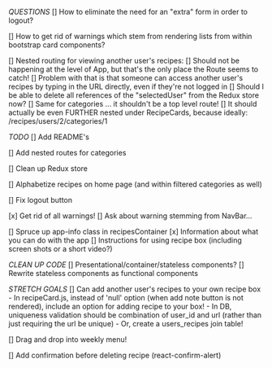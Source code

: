 *QUESTIONS*
[] How to eliminate the need for an "extra" form in order to logout?

[] How to get rid of warnings which stem from rendering lists from within bootstrap card components?

[] Nested routing for viewing another user's recipes:
    [] Should not be happening at the level of App, but that's the only place the Route seems to catch!
    [] Problem with that is that someone can access another user's recipes by typing in the URL directly, even if they're not logged in
    [] Should I be able to delete all references of the "selectedUser" from the Redux store now?
    [] Same for categories ... it shouldn't be a top level route!
        [] It should actually be even FURTHER nested under RecipeCards, because ideally: /recipes/users/2/categories/1
    

*TODO*
[] Add README's

[] Add nested routes for categories

[] Clean up Redux store

[] Alphabetize recipes on home page (and within filtered categories as well)

[] Fix logout button 

[x] Get rid of all warnings!
    [] Ask about warning stemming from NavBar...

[] Spruce up app-info class in recipesContainer
    [x] Information about what you can do with the app
    [] Instructions for using recipe box (including screen shots or a short video?)

*CLEAN UP CODE*
[] Presentational/container/stateless components?
[] Rewrite stateless components as functional components

*STRETCH GOALS*
[] Can add another user's recipes to your own recipe box
    - In recipeCard.js, instead of 'null' option (when add note button is not rendered), include an option for adding recipe to your box!
    - In DB, uniqueness validation should be combination of user_id and url (rather than just requiring the url be unique)
    - Or, create a users_recipes join table!

[] Drag and drop into weekly menu!

[] Add confirmation before deleting recipe (react-confirm-alert)

